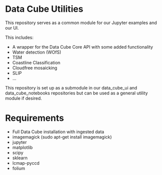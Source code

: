 Data Cube Utilities
=================

This repository serves as a common module for our Jupyter examples and our UI.

This includes:
* A wrapper for the Data Cube Core API with some added functionality
* Water detection (WOfS)
* TSM
* Coastline Classification
* Cloudfree mosaicking
* SLIP
* ...

This repository is set up as a submodule in our data_cube_ui and data_cube_notebooks repositories but can be used as a general utility module if desired.

Requirements
=================
* Full Data Cube installation with ingested data
* imagemagick (sudo apt-get install imagemagick)
* jupyter
* matplotlib
* scipy
* sklearn
* lcmap-pyccd
* folium

